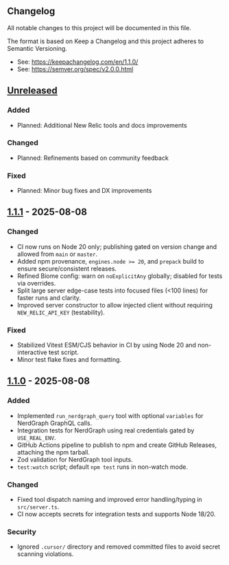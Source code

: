 ## Changelog

All notable changes to this project will be documented in this file.

The format is based on Keep a Changelog and this project adheres to Semantic Versioning.

- See: https://keepachangelog.com/en/1.1.0/
- See: https://semver.org/spec/v2.0.0.html

## [Unreleased]

### Added

- Planned: Additional New Relic tools and docs improvements

### Changed

- Planned: Refinements based on community feedback

### Fixed

- Planned: Minor bug fixes and DX improvements

## [1.1.1] - 2025-08-08

### Changed

- CI now runs on Node 20 only; publishing gated on version change and allowed from `main` or `master`.
- Added npm provenance, `engines.node >= 20`, and `prepack` build to ensure secure/consistent releases.
- Refined Biome config: warn on `noExplicitAny` globally; disabled for tests via overrides.
- Split large server edge-case tests into focused files (<100 lines) for faster runs and clarity.
- Improved server constructor to allow injected client without requiring `NEW_RELIC_API_KEY` (testability).

### Fixed

- Stabilized Vitest ESM/CJS behavior in CI by using Node 20 and non-interactive test script.
- Minor test flake fixes and formatting.

## [1.1.0] - 2025-08-08

### Added

- Implemented `run_nerdgraph_query` tool with optional `variables` for NerdGraph GraphQL calls.
- Integration tests for NerdGraph using real credentials gated by `USE_REAL_ENV`.
- GitHub Actions pipeline to publish to npm and create GitHub Releases, attaching the npm tarball.
- Zod validation for NerdGraph tool inputs.
- `test:watch` script; default `npm test` runs in non-watch mode.

### Changed

- Fixed tool dispatch naming and improved error handling/typing in `src/server.ts`.
- CI now accepts secrets for integration tests and supports Node 18/20.

### Security

- Ignored `.cursor/` directory and removed committed files to avoid secret scanning violations.

[Unreleased]: https://github.com/cloudbring/newrelic-mcp/compare/v1.1.0...HEAD
[1.1.1]: https://github.com/cloudbring/newrelic-mcp/compare/v1.1.0...v1.1.1
[1.1.0]: https://github.com/cloudbring/newrelic-mcp/releases/tag/v1.1.0
